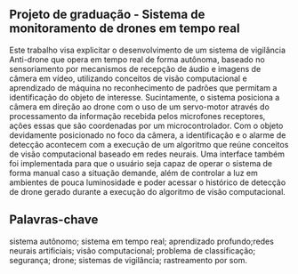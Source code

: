 ## Projeto de graduação - Sistema de monitoramento de drones em tempo real

  Este trabalho visa explicitar o desenvolvimento de um sistema de vigilância Anti-drone que
opera em tempo real de forma autônoma, baseado no sensoriamento por mecanismos de
recepção de áudio e imagens de câmera em vídeo, utilizando conceitos de visão computacional e aprendizado de máquina no reconhecimento de padrões que permitam a identificação
do objeto de interesse. Sucintamente, o sistema posiciona a câmera em direção ao drone
com o uso de um servo-motor através do processamento da informação recebida pelos
microfones receptores, ações essas que são coordenadas por um microcontrolador. Com o
objeto devidamente posicionado no foco da câmera, a identificação e o alarme de detecção
acontecem com a execução de um algoritmo que reúne conceitos de visão computacional
baseado em redes neurais. Uma interface também foi implementada para que o usuário seja
capaz de operar o sistema de forma manual caso a situação demande, além de controlar a
luz em ambientes de pouca luminosidade e poder acessar o histórico de detecção de drone
gerado durante a execução do algoritmo de visão computacional.

## Palavras-chave
sistema autônomo; sistema em tempo real; aprendizado profundo;redes neurais artificiais; visão computacional; problema de classificação; segurança; drone; sistemas de vigilância; rastreamento por som.
